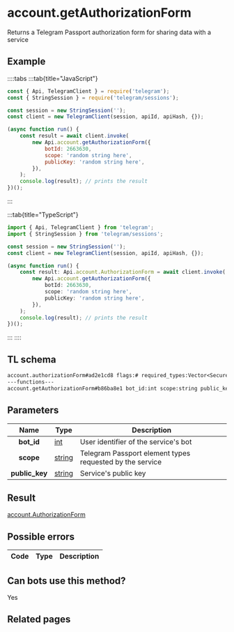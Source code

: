 # account.getAuthorizationForm

Returns a Telegram Passport authorization form for sharing data with a service

## Example

::::tabs
:::tab{title="JavaScript"}

```js
const { Api, TelegramClient } = require('telegram');
const { StringSession } = require('telegram/sessions');

const session = new StringSession('');
const client = new TelegramClient(session, apiId, apiHash, {});

(async function run() {
    const result = await client.invoke(
        new Api.account.getAuthorizationForm({
            botId: 2663630,
            scope: 'random string here',
            publicKey: 'random string here',
        }),
    );
    console.log(result); // prints the result
})();
```

:::

:::tab{title="TypeScript"}

```ts
import { Api, TelegramClient } from 'telegram';
import { StringSession } from 'telegram/sessions';

const session = new StringSession('');
const client = new TelegramClient(session, apiId, apiHash, {});

(async function run() {
    const result: Api.account.AuthorizationForm = await client.invoke(
        new Api.account.getAuthorizationForm({
            botId: 2663630,
            scope: 'random string here',
            publicKey: 'random string here',
        }),
    );
    console.log(result); // prints the result
})();
```

:::
::::

## TL schema

```txt
account.authorizationForm#ad2e1cd8 flags:# required_types:Vector<SecureRequiredType> values:Vector<SecureValue> errors:Vector<SecureValueError> users:Vector<User> privacy_policy_url:flags.0?string = account.AuthorizationForm;
---functions---
account.getAuthorizationForm#b86ba8e1 bot_id:int scope:string public_key:string = account.AuthorizationForm;
```

## Parameters

|      Name      | Type                                            | Description                                              |
| :------------: | ----------------------------------------------- | -------------------------------------------------------- |
|   **bot_id**   | [int](https://core.telegram.org/type/int)       | User identifier of the service's bot                     |
|   **scope**    | [string](https://core.telegram.org/type/string) | Telegram Passport element types requested by the service |
| **public_key** | [string](https://core.telegram.org/type/string) | Service's public key                                     |

## Result

[account.AuthorizationForm](https://core.telegram.org/type/account.AuthorizationForm)

## Possible errors

| Code | Type | Description |
| :--: | ---- | ----------- |

## Can bots use this method?

Yes

## Related pages
